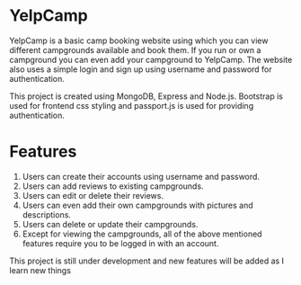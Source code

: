# YelpCamp
YelpCamp is a basic camp booking website using which you can view different campgrounds available and book them.
If you run or own a campground you can even add your campground to YelpCamp.
The website also uses a simple login and sign up using username and password for authentication.

This project is created using MongoDB, Express and Node.js. Bootstrap is used for frontend css styling and passport.js is used for providing authentication.

<h1>Features</h1>

1. Users can create their accounts using username and password.
2. Users can add reviews to existing campgrounds.
3. Users can edit or delete their reviews.
4. Users can even add their own campgrounds with pictures and descriptions.
5. Users can delete or update their campgrounds.
6. Except for viewing the campgrounds, all of the above mentioned features require you to be logged in with an account.

<p>This project is still under development and new features will be added as I learn new things</p>

